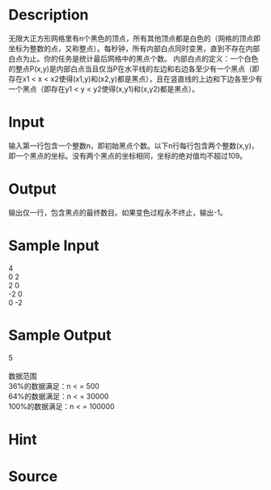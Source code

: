 
# Description

<div class="content">无限大正方形网格里有n个黑色的顶点，所有其他顶点都是白色的（网格的顶点即坐标为整数的点，又称整点）。每秒钟，所有内部白点同时变黑，直到不存在内部白点为止。你的任务是统计最后网格中的黑点个数。
内部白点的定义：一个白色的整点P(x,y)是内部白点当且仅当P在水平线的左边和右边各至少有一个黑点（即存在x1 &lt; x &lt; x2使得(x1,y)和(x2,y)都是黑点），且在竖直线的上边和下边各至少有一个黑点（即存在y1 &lt; y &lt; y2使得(x,y1)和(x,y2)都是黑点）。

</div>

# Input

<div class="content">输入第一行包含一个整数n，即初始黑点个数。以下n行每行包含两个整数(x,y)，即一个黑点的坐标。没有两个黑点的坐标相同，坐标的绝对值均不超过109。

</div>

# Output

<div class="content">输出仅一行，包含黑点的最终数目。如果变色过程永不终止，输出-1。

</div>

# Sample Input

<div class="content"><span class="sampledata">4<br/>
0 2<br/>
2 0<br/>
-2 0<br/>
0 -2	</span></div>

# Sample Output

<div class="content"><span class="sampledata">5<br/>
<br/>
数据范围<br/>
36%的数据满足：n &lt; = 500<br/>
64%的数据满足：n &lt; = 30000<br/>
100%的数据满足：n &lt; = 100000<br/>
</span></div>

# Hint

<div class="content"><p></p></div>

# Source

<div class="content"><p><a href="problemset.php?search="></a></p></div>

